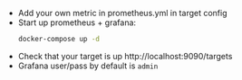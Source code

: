 * Add your own metric in prometheus.yml in target config
* Start up prometheus + grafana: 
     ```bash
     docker-compose up -d
     ```
* Check that your target is up http://localhost:9090/targets
* Grafana user/pass by default is ``admin`` 